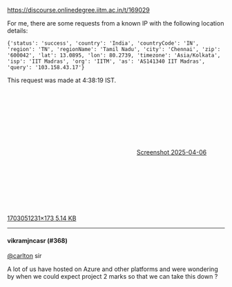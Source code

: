 https://discourse.onlinedegree.iitm.ac.in/t/169029

For me, there are some requests from a known IP with the following location details:</p>
<pre><code class="lang-auto">{'status': 'success', 'country': 'India', 'countryCode': 'IN', 'region': 'TN', 'regionName': 'Tamil Nadu', 'city': 'Chennai', 'zip': '600042', 'lat': 13.0895, 'lon': 80.2739, 'timezone': 'Asia/Kolkata', 'isp': 'IIT Madras', 'org': 'IITM', 'as': 'AS141340 IIT Madras', 'query': '103.158.43.17'}
</code></pre>
<p>This request was made at 4:38:19 IST.<br/>
<div class="lightbox-wrapper"><a class="lightbox" data-download-href="/uploads/short-url/2QHv4LuZNtGBr82CbEdgWrJU6FE.png?dl=1" href="https://europe1.discourse-cdn.com/flex013/uploads/iitm/original/3X/1/3/13f9716cb0274b7528517e12fd041f6bd7717d5e.png" rel="noopener nofollow ugc" title="Screenshot 2025-04-06 170305"><div class="meta"><svg aria-hidden="true" class="fa d-icon d-icon-far-image svg-icon"><use href="#far-image"></use></svg><span class="filename">Screenshot 2025-04-06 170305</span><span class="informations">1231×173 5.14 KB</span><svg aria-hidden="true" class="fa d-icon d-icon-discourse-expand svg-icon"><use href="#discourse-expand"></use></svg></div></a></div></p><hr>

<h4>vikramjncasr (#368)</h4>
<p><a class="mention" href="/u/carlton">@carlton</a> sir</p>
<p>A lot of us have hosted on Azure and other platforms and were wondering by when we could expect project 2 marks so that we can take this down ?